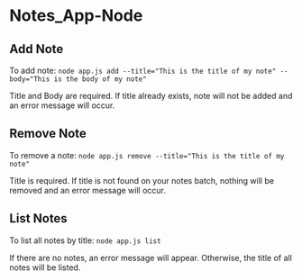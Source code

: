 # Notes_App-Node

## Add Note
To add note: ```node app.js add --title="This is the title of my note" --body="This is the body of my note"```

Title and Body are required. If title already exists, note will not be added and an error message will occur.

## Remove Note
To remove a note: ```node app.js remove --title="This is the title of my note"```

Title is required. If title is not found on your notes batch, nothing will be removed and an error message will occur.

## List Notes
To list all notes by title: ```node app.js list```

If there are no notes, an error message will appear. Otherwise, the title of all notes will be listed.